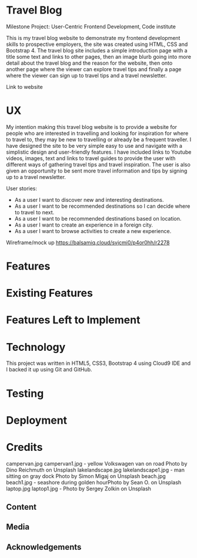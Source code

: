 # Travel Blog

Milestone Project: User-Centric Frontend Development‚ Code institute

This is my travel blog website to demonstrate my frontend development skills to prospective employers, the site was created using HTML, CSS and Bootstrap 4.
The travel blog site includes a simple introduction page with a title some text and links to other pages, then an image blurb going into more detail about the travel blog and the reason for the website, then onto another page where the viewer can explore travel tips and finally a page where the viewer can sign up to travel tips and a travel newsletter.

Link to website 

# UX

My intention making this travel blog website is to provide a website for people who are interested in travelling and looking for inspiration for where to travel to, they may be new to travelling or already be a frequent traveller. I have designed the site to be very simple easy to use and navigate with a simplistic design and user-friendly features.
I have included links to Youtube videos, images, text and links to travel guides to provide the user with different ways of gathering travel tips and travel inspiration. 
The user is also given an opportunity to be sent more travel information and tips by signing up to a travel newsletter.

User stories:
* As a user I want to discover new and interesting destinations.
* As a user I want to be recommended destinations so I can decide where to travel to next.
* As a user I want to be recommended destinations based on location.
* As a user I want to create an experience in a foreign city.
* As a user I want to browse activities to create a new experience.

Wireframe/mock up 
https://balsamiq.cloud/svjcmi0/p4or0hh/r2278

# Features

# Existing Features

# Features Left to Implement

# Technology
This project was written in HTML5, CSS3, Bootstrap 4 using Cloud9 IDE and I backed it up using Git and GitHub.

# Testing

# Deployment

# Credits
campervan.jpg campervan1.jpg - yellow Volkswagen van on road Photo by Dino Reichmuth on Unsplash
lakelandscape.jpg lakelandscape1.jpg - man sitting on gray dock Photo by Simon Migaj on Unsplash
beach.jpg beach1.jpg - seashore during golden hourPhoto by Sean O. on Unsplash
laptop.jpg laptop1.jpg - Photo by Sergey Zolkin on Unsplash
## Content

## Media

## Acknowledgements